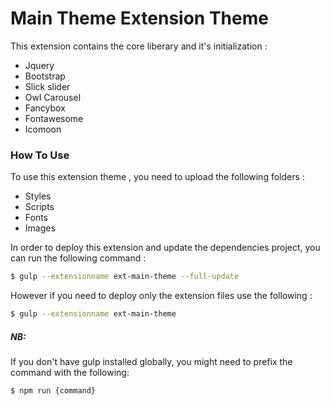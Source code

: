 # Main Theme Extension Theme

This extension contains the core liberary and it's initialization : 
  - Jquery
  - Bootstrap
  - Slick slider
  - Owl Carousel
  - Fancybox
  - Fontawesome
  - Icomoon

### How To Use

To use this extension theme , you need to upload the following folders : 
  - Styles 
  - Scripts 
  - Fonts 
  - Images 
    

In order to deploy this extension and update the dependencies project, you can run the following command : 
```sh
$ gulp --extensionname ext-main-theme --full-update
```
However if you need to deploy only the extension files use the following : 
```sh
$ gulp --extensionname ext-main-theme
```

##### NB: 
If you don't have gulp installed globally, you might need to prefix the command with the following: 
```sh
$ npm run {command}
```

